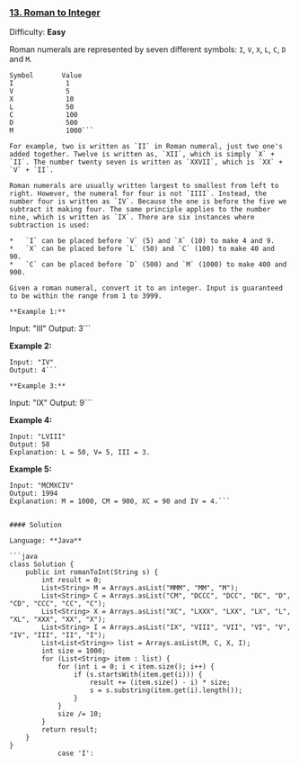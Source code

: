 ### [13\. Roman to Integer](https://leetcode.com/problems/roman-to-integer/)

Difficulty: **Easy**


Roman numerals are represented by seven different symbols: `I`, `V`, `X`, `L`, `C`, `D` and `M`.

```
Symbol       Value
I             1
V             5
X             10
L             50
C             100
D             500
M             1000```

For example, two is written as `II` in Roman numeral, just two one's added together. Twelve is written as, `XII`, which is simply `X` + `II`. The number twenty seven is written as `XXVII`, which is `XX` + `V` + `II`.

Roman numerals are usually written largest to smallest from left to right. However, the numeral for four is not `IIII`. Instead, the number four is written as `IV`. Because the one is before the five we subtract it making four. The same principle applies to the number nine, which is written as `IX`. There are six instances where subtraction is used:

*   `I` can be placed before `V` (5) and `X` (10) to make 4 and 9. 
*   `X` can be placed before `L` (50) and `C` (100) to make 40 and 90. 
*   `C` can be placed before `D` (500) and `M` (1000) to make 400 and 900.

Given a roman numeral, convert it to an integer. Input is guaranteed to be within the range from 1 to 3999.

**Example 1:**

```
Input: "III"
Output: 3```

**Example 2:**

```
Input: "IV"
Output: 4```

**Example 3:**

```
Input: "IX"
Output: 9```

**Example 4:**

```
Input: "LVIII"
Output: 58
Explanation: L = 50, V= 5, III = 3.
```

**Example 5:**

```
Input: "MCMXCIV"
Output: 1994
Explanation: M = 1000, CM = 900, XC = 90 and IV = 4.```


#### Solution

Language: **Java**

```java
class Solution {
    public int romanToInt(String s) {
        int result = 0;
        List<String> M = Arrays.asList("MMM", "MM", "M");
        List<String> C = Arrays.asList("CM", "DCCC", "DCC", "DC", "D", "CD", "CCC", "CC", "C");
        List<String> X = Arrays.asList("XC", "LXXX", "LXX", "LX", "L", "XL", "XXX", "XX", "X");
        List<String> I = Arrays.asList("IX", "VIII", "VII", "VI", "V", "IV", "III", "II", "I");
        List<List<String>> list = Arrays.asList(M, C, X, I);
        int size = 1000;
        for (List<String> item : list) {
            for (int i = 0; i < item.size(); i++) {
                if (s.startsWith(item.get(i))) {
                    result += (item.size() - i) * size;
                    s = s.substring(item.get(i).length());
                }
            }
            size /= 10;
        }
        return result;
    }
}
            case 'I':
```